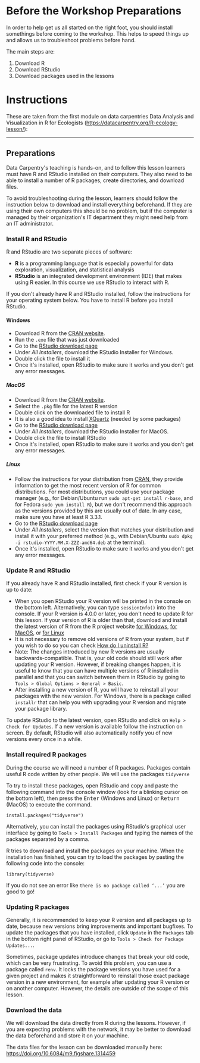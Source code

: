 # Before the Workshop Preparations
In order to help get us all started on the right foot, you should install somethings before coming to the workshop. This helps to speed things up and allows us to troubleshoot problems before hand.

The main steps are:
1. Download R
2. Download RStudio
3. Download packages used in the lessons

# Instructions

These are taken from the first module on data carpentries Data Analysis and Visualization in R for Ecologists (https://datacarpentry.org/R-ecology-lesson/):

----
## Preparations

Data Carpentry's teaching is hands-on, and to follow this lesson 
learners must have R and RStudio installed on their computers. They also need 
to be able to install a number of R packages, create directories, and download 
files.

To avoid troubleshooting during the lesson, learners should follow the 
instruction below to download and install everything beforehand.
If they are using their own computers this should be no problem, 
but if the computer is managed by their organization's IT department 
they might need help from an IT administrator. 

### Install R and RStudio

R and RStudio are two separate pieces of software: 

* **R** is a programming language that is especially powerful for data 
  exploration, visualization, and statistical analysis
* **RStudio** is an integrated development environment (IDE) that makes using 
  R easier. In this course we use RStudio to interact with R. 
  
If you don't already have R and RStudio installed, follow the instructions for 
your operating system below. You have to install R before you install RStudio. 

#### Windows

* Download R from the 
  [CRAN website](https://cran.r-project.org/bin/windows/base/release.htm).
* Run the `.exe` file that was just downloaded
* Go to the [RStudio download page](https://www.rstudio.com/products/rstudio/download/#download)
* Under *All Installers*, download the RStudio Installer for Windows.
* Double click the file to install it
* Once it's installed, open RStudio to make sure it works and you don't get any
  error messages.

##### MacOS

* Download R from
  the [CRAN website](https://cran.r-project.org/bin/macosx/).
* Select the `.pkg` file for the latest R version
* Double click on the downloaded file to install R
* It is also a good idea to install [XQuartz](https://www.xquartz.org/) (needed
  by some packages)
* Go to the [RStudio download page](https://www.rstudio.com/products/rstudio/download/#download)
* Under *All Installers*, download the RStudio Installer for MacOS.
* Double click the file to install RStudio
* Once it's installed, open RStudio to make sure it works and you don't get any
  error messages.

##### Linux

* Follow the instructions for your distribution
  from [CRAN](https://cloud.r-project.org/bin/linux), they provide information
  to get the most recent version of R for common distributions. For most
  distributions, you could use your package manager (e.g., for Debian/Ubuntu run
  `sudo apt-get install r-base`, and for Fedora `sudo yum install R`), but we
  don't recommend this approach as the versions provided by this are
  usually out of date. In any case, make sure you have at least R 3.3.1.
* Go to the
  [RStudio download page](https://www.rstudio.com/products/rstudio/download/#download)
* Under *All Installers*, select the version that matches your distribution and
  install it with your preferred method (e.g., with Debian/Ubuntu `sudo dpkg -i
  rstudio-YYYY.MM.X-ZZZ-amd64.deb` at the terminal).
* Once it's installed, open RStudio to make sure it works and you don't get any
  error messages.

### Update R and RStudio

If you already have R and RStudio installed, first check if your R version is
up to date:

* When you open RStudio your R version will be printed in the console on 
  the bottom left. Alternatively, you can type `sessionInfo()` into the console.
  If your R version is 4.0.0 or later, you don't need to update R for this 
  lesson. If your version of R is older than that, download and install the 
  latest version of R from the R project website
  [for Windows](https://cran.r-project.org/bin/windows/base/), 
  [for MacOS](https://cran.r-project.org/bin/macosx/),
  or [for Linux](https://cran.r-project.org/bin/linux/)
* It is not necessary to remove old versions of R from your system, 
  but if you wish to do so you can check
  [How do I uninstall R?](https://cran.r-project.org/bin/windows/base/rw-FAQ.html#How-do-I-UNinstall-R_003f) 
* Note: The changes introduced by new R versions are usually backwards-compatible. 
  That is, your old code should still work after updating your R version.
  However, if breaking changes happen, it is useful to know that you can have 
  multiple versions of R installed in parallel and that you can switch between 
  them in RStudio by going to `Tools > Global Options > General > Basic`.
* After installing a new version of R, you will have to reinstall all your packages
  with the new version. For Windows, there is a package called `installr` that can 
  help you with upgrading your R version and migrate your package library.
  
To update RStudio to the latest version, open RStudio and click on 
`Help > Check for Updates`. If a new version is available follow the 
instruction on screen. By default, RStudio will also automatically notify you 
of new versions every once in a while.

### Install required R packages

During the course we will need a number of R packages. Packages contain useful 
R code written by other people. We will use the packages 
`tidyverse`

To try to install these packages, open RStudio and copy and paste the following 
command into the console window (look for a blinking cursor on the bottom left),
then press the <kbd>Enter</kbd> (Windows and Linux) or <kbd>Return</kbd> (MacOS) 
to execute the command.

```{r eval=FALSE}
install.packages("tidyverse")
```

Alternatively, you can install the packages using RStudio's graphical user 
interface by going to `Tools > Install Packages` and typing the names of the 
packages separated by a comma.

R tries to download and install the packages on your machine.
When the installation has finished, you can try to load the
packages by pasting the following code into the console:

```{r eval=FALSE}
library(tidyverse)
```

If you do not see an error like `there is no package called ‘...’` you are good 
to go! 

### Updating R packages

Generally, it is recommended to keep your R version and all packages
up to date, because new versions bring improvements and important bugfixes.
To update the packages that you have installed, click `Update` in the
`Packages` tab in the bottom right panel of RStudio, or go to
`Tools > Check for Package Updates...`. 

Sometimes, package updates introduce changes that break your old code, 
which can be very frustrating. To avoid this problem, you can use a package 
called `renv`. It locks the package versions you have used for a given project 
and makes it straightforward to reinstall those exact package version in a 
new environment, for example after updating your R version or on another 
computer. However, the details are outside of the scope of this lesson.

### Download the data

We will download the data directly from R during the lessons. However, if you 
are expecting problems with the network, it may be better to download the data 
beforehand and store it on your machine.

The data files for the lesson can be downloaded manually here: <https://doi.org/10.6084/m9.figshare.1314459>
